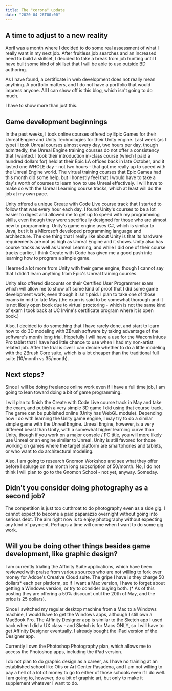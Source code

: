 ```yaml
---
title: The "corona" update
date: "2020-04-26T00:00"
---
```


## A time to adjust to a new reality

April was a month where I decided to do some real assessment of what I really want in my next job. After fruitless job searches and an increased need to build a skillset, I decided to take a break from job hunting until I have built some kind of skillset that I will be able to use outside BD authoring.

As I have found, a certificate in web development does not really mean anything. A portfolio matters, and I do not have a portfolio that would impress anyone. All I can show off is this blog, which isn't going to do much.

I have to show more than just this.

## Game development beginnings

In the past weeks, I took online courses offered by Epic Games for their Unreal Engine and Unity Technologies for their Unity engine. Last week (as I type) I took Unreal courses almost every day, two hours per day, though admittedly, the Unreal Engine training courses do not offer a consistency that I wanted. I took their introduction in-class course (which I paid a hundred dollars for) held at their Epic LA offices back in late October, and it lasted one WHOLE day - not two hours - that got me really up to speed with the Unreal Engine world. The virtual training courses that Epic Games had this month did some help, but I honestly feel that I would have to take a day's worth of courses to learn how to use Unreal effectively. I will have to make do with the Unreal Learning course tracks, which at least will do the job at my own pace.

Unity offered a unique Create with Code Live course track that I started to follow that was every hour each day. I found Unity's courses to be a lot easier to digest and allowed me to get up to speed with my programming skills, even though they were specifically designed for those who are almost new to programming. Unity's game engine uses C#, which is similar to Java, but it is a Microsoft developed programming language and architecture. The one thing that I really like about Unity is that its hardware requirements are not as high as Unreal Engine and it shows. Unity also has course tracks as well as Unreal Learning, and while I did one of their course tracks earlier, I think Create with Code  has given me a good push into learning how to program a simple game.

I learned a lot more from Unity with their game engine, though I cannot say that I didn't learn anything from Epic's Unreal training courses. 

Unity also offered discounts on their Certified User Programmer exam which will allow me to show off some kind of proof that I did some game development work, even though it isn't paid. I plan to take one of those exams in mid to late May (the exam is said to be somewhat thorough and it is not likely open book due to virtual proctoring - which is not the same kind of exam I took back at UC Irvine's certificate program where it is open book.)

Also, I decided to do something that I have rarely done, and start to learn how to do 3D modeling with ZBrush software by taking advantage of the software's month long trial. Hopefully I will have a use for the Wacom Intuos Pro tablet that I have had little chance to use when I had my non-artist related job. After the trial is over I can decide whether to do a little modeling with the ZBrush Core suite, which is a lot cheaper than the traditional full suite (10/month vs 35/month).

## Next steps?

Since I will be doing freelance online work even if I have a full time job, I am going to lean toward doing a bit of game programming.

I will plan to finish the Create with Code Live course track in May and take the exam, and publish a very simple 3D game I did using that course track. The game can be published online (Unity has WebGL module). Depending how I do with learning the Unity game engine, I may try to do a similar simple game with the Unreal Engine. Unreal Engine, however, is a very different beast than Unity, with a somewhat higher learning curve than Unity, though if you work on a major console / PC title, you will more likely use Unreal or an engine similar to Unreal. Unity is still favored for those working on games where the target platform are smartphones and tablets, or who want to do architectural modeling.

Also, I am going to research Gnomon Workshop and see what they offer before I splurge on the month long subscription of 50/month. No, I do not think I will plan to go to the Gnomon School - not yet, anyway. Someday.

## Didn't you consider doing photography as a second job?

The competition is just too cutthroat to do photography even as a side gig. I cannot expect to become a paid paparazzo overnight without going into serious debt. The aim right now is to enjoy photography  without expecting any kind of payment. Perhaps a time will come when I want to do some gig work.

## Will you be doing other things besides game development, like graphic design?

I am currently trialing the Affinity Suite applications, which have been reviewed with praise from various sources who are not willing to fork over money for Adobe's Creative Cloud suite. The gripe I have is they charge 50 dollars* each per platform, so if I want a Mac version, I have to forget about getting a Windows version, or try to consider buying both. (* As of this posting they are offering a 50% discount until the 20th of May, and the price is 25 dollars).

Since I switched my regular desktop machine from a Mac to a Windows machine, I would have to get the Windows apps, although I still own a MacBook Pro. The Affinity Designer app is similar to the Sketch app I used back when I did a UX class - and Sketch is for Macs ONLY, so I will have to get Affinity Designer eventually. I already bought the iPad version of the Designer app.

Currently I own the Photoshop Photography plan, which allows me to access the Photoshop apps, including the iPad version.

I do not plan to do graphic design as a career, as I have no training at an established school like Otis or Art Center Pasadena, and I am not willing to pay a hell of a lot of money to go to either of those schools even if I do well. I am going to, however, do a bit of graphic art, but only to make it supplement whatever I want to do.


